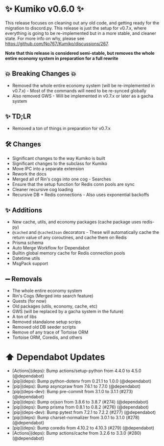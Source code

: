 # ✨ Kumiko v0.6.0 ✨

This release focuses on cleaning out any old code, and getting ready for the migration to discord.py. This release is just the setup for v0.7.x, where everything is going to be re-implemented but in a more stable, and cleaner state. For more info on why, please see https://github.com/No767/Kumiko/discussions/267.

**Note that this release is considered semi-stable, but removes the whole entire economy system in preparation for a full rewrite**

## :boom: Breaking Changes :boom:

- Removed the whole entire economy system (will be re-implemented in v0.7.x) - Most of the commands will need to be re-synced globally
- Also removed GWS - Will be implemented in v0.7.x or later as a gacha system
## ✨ TD;LR

- Removed a ton of things in preparation for v0.7.x

## 🛠️ Changes
- Significant changes to the way Kumiko is built 
- Significant changes to the subclass for Kumiko
- Move IPC into a separate extension
- Rework the docs
- Merged all of Rin's cogs into one cog - Searches
- Ensure that the setup function for Redis conn pools are sync
- Cleaner recursive cog loading
- Recursive DB + Redis connections - Also uses exponential backoffs

## ✨ Additions

- New cache, utils, and economy packages (cache package uses redis-py)
- `@cached` and `@cachedJson` decorators - These will automatically cache the return value of any coroutines, and cache them on Redis
- Prisma schema
- Auto Merge Workflow for Dependabot
- Builtin global memory cache for Redis connection pools
- Datetime utils
- MsgPack support

## ➖ Removals
- The whole entire economy system
- Rin's Cogs (Merged into search feature)
- Quests (for now)
- Old packages (utils, economy, cache, etc)
- GWS (will be replaced by a gacha system in the future)
- A ton of libs
- Removed standalone setup scrips
- Removed old DB seeder scripts
- Remove of any trace of Tortoise ORM
- Tortoise ORM, Coredis, and others

# ⬆️ Dependabot Updates
- \[Actions](deps)\: Bump actions/setup-python from 4.4.0 to 4.5.0 (@dependabot)
- \[pip](deps)\: Bump python-dotenv from 0.21.1 to 1.0.0 (@dependabot)
- \[pip](deps)\: Bump asyncpraw from 7.6.1 to 7.7.0 (@dependabot)
- \[pip](deps-dev)\: Bump pre-commit from 3.1.0 to 3.1.1 (#273) (@dependabot)
- \[pip](deps)\: Bump orjson from 3.8.6 to 3.8.7 (#274) (@dependabot)
- \[pip](deps)\: Bump prisma from 0.8.1 to 0.8.2 (#276) (@dependabot)
- \[pip](deps-dev)\: Bump pytest from 7.2.1 to 7.2.2 (#277) (@dependabot)
- \[pip](deps)\: Bump charset-normalizer from 3.0.1 to 3.1.0 (#278) (@dependabot)
- \[pip](deps)\: Bump coredis from 4.10.2 to 4.10.3 (#279) (@dependabot)
- \[Actions](deps)\: Bump actions/cache from 3.2.6 to 3.3.0 (#280) (@dependabot)